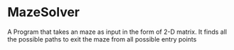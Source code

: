 # MazeSolver
A Program that takes an maze as input in the form of 2-D matrix. It finds all the possible paths to exit the maze from all possible entry points
